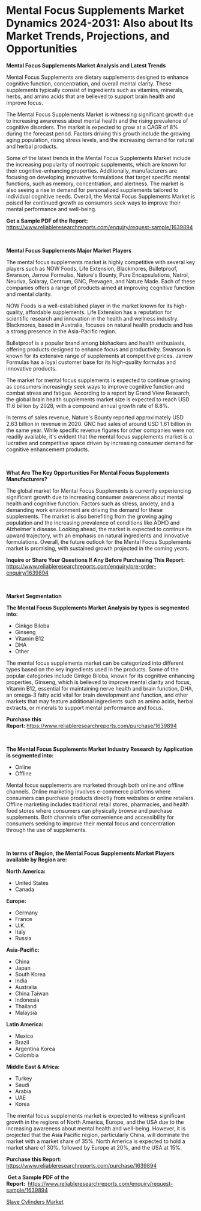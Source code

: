 <p><h1>Mental Focus Supplements Market Dynamics 2024-2031: Also about Its Market Trends, Projections, and Opportunities</h1></p><p><strong>Mental Focus Supplements Market Analysis and Latest Trends</strong></p>
<p><p>Mental Focus Supplements are dietary supplements designed to enhance cognitive function, concentration, and overall mental clarity. These supplements typically consist of ingredients such as vitamins, minerals, herbs, and amino acids that are believed to support brain health and improve focus.</p><p>The Mental Focus Supplements Market is witnessing significant growth due to increasing awareness about mental health and the rising prevalence of cognitive disorders. The market is expected to grow at a CAGR of 8% during the forecast period. Factors driving this growth include the growing aging population, rising stress levels, and the increasing demand for natural and herbal products.</p><p>Some of the latest trends in the Mental Focus Supplements Market include the increasing popularity of nootropic supplements, which are known for their cognitive-enhancing properties. Additionally, manufacturers are focusing on developing innovative formulations that target specific mental functions, such as memory, concentration, and alertness. The market is also seeing a rise in demand for personalized supplements tailored to individual cognitive needs. Overall, the Mental Focus Supplements Market is poised for continued growth as consumers seek ways to improve their mental performance and well-being.</p></p>
<p><strong>Get a Sample PDF of the Report:&nbsp;</strong> <a href="https://www.reliableresearchreports.com/enquiry/request-sample/1639894">https://www.reliableresearchreports.com/enquiry/request-sample/1639894</a></p>
<p>&nbsp;</p>
<p><strong>Mental Focus Supplements Major Market Players</strong></p>
<p><p>The mental focus supplements market is highly competitive with several key players such as NOW Foods, Life Extension, Blackmores, Bulletproof, Swanson, Jarrow Formulas, Nature's Bounty, Pure Encapsulations, Natrol, Neuriva, Solaray, Centrum, GNC, Prevagen, and Nature Made. Each of these companies offers a range of products aimed at improving cognitive function and mental clarity.</p><p>NOW Foods is a well-established player in the market known for its high-quality, affordable supplements. Life Extension has a reputation for scientific research and innovation in the health and wellness industry. Blackmores, based in Australia, focuses on natural health products and has a strong presence in the Asia-Pacific region.</p><p>Bulletproof is a popular brand among biohackers and health enthusiasts, offering products designed to enhance focus and productivity. Swanson is known for its extensive range of supplements at competitive prices. Jarrow Formulas has a loyal customer base for its high-quality formulas and innovative products.</p><p>The market for mental focus supplements is expected to continue growing as consumers increasingly seek ways to improve cognitive function and combat stress and fatigue. According to a report by Grand View Research, the global brain health supplements market size is expected to reach USD 11.6 billion by 2028, with a compound annual growth rate of 8.8%.</p><p>In terms of sales revenue, Nature's Bounty reported approximately USD 2.63 billion in revenue in 2020. GNC had sales of around USD 1.61 billion in the same year. While specific revenue figures for other companies were not readily available, it's evident that the mental focus supplements market is a lucrative and competitive space driven by increasing consumer demand for cognitive enhancement products.</p></p>
<p>&nbsp;</p>
<p><strong>What Are The Key Opportunities For Mental Focus Supplements Manufacturers?</strong></p>
<p><p>The global market for Mental Focus Supplements is currently experiencing significant growth due to increasing consumer awareness about mental health and cognitive function. Factors such as stress, anxiety, and a demanding work environment are driving the demand for these supplements. The market is also benefiting from the growing aging population and the increasing prevalence of conditions like ADHD and Alzheimer's disease. Looking ahead, the market is expected to continue its upward trajectory, with an emphasis on natural ingredients and innovative formulations. Overall, the future outlook for the Mental Focus Supplements market is promising, with sustained growth projected in the coming years.</p></p>
<p><strong>Inquire or Share Your Questions If Any Before Purchasing This Report:</strong> <a href="https://www.reliableresearchreports.com/enquiry/pre-order-enquiry/1639894">https://www.reliableresearchreports.com/enquiry/pre-order-enquiry/1639894</a></p>
<p>&nbsp;</p>
<p><strong>Market Segmentation</strong></p>
<p><strong>The Mental Focus Supplements Market Analysis by types is segmented into:</strong></p>
<p><ul><li>Ginkgo Biloba</li><li>Ginseng</li><li>Vitamin B12</li><li>DHA</li><li>Other</li></ul></p>
<p><p>The mental focus supplements market can be categorized into different types based on the key ingredients used in the products. Some of the popular categories include Ginkgo Biloba, known for its cognitive enhancing properties, Ginseng, which is believed to improve mental clarity and focus, Vitamin B12, essential for maintaining nerve health and brain function, DHA, an omega-3 fatty acid vital for brain development and function, and other markets that may feature additional ingredients such as amino acids, herbal extracts, or minerals to support mental performance and focus.</p></p>
<p><strong>Purchase this Report:&nbsp;</strong><a href="https://www.reliableresearchreports.com/purchase/1639894">https://www.reliableresearchreports.com/purchase/1639894</a></p>
<p>&nbsp;</p>
<p><strong>The Mental Focus Supplements Market Industry Research by Application is segmented into:</strong></p>
<p><ul><li>Online</li><li>Offline</li></ul></p>
<p><p>Mental focus supplements are marketed through both online and offline channels. Online marketing involves e-commerce platforms where consumers can purchase products directly from websites or online retailers. Offline marketing includes traditional retail stores, pharmacies, and health food stores where consumers can physically browse and purchase supplements. Both channels offer convenience and accessibility for consumers seeking to improve their mental focus and concentration through the use of supplements.</p></p>
<p>&nbsp;</p>
<p><strong>In terms of Region, the Mental Focus Supplements Market Players available by Region are:</strong></p>
<p>
    <p> <strong> North America: </strong>
        <ul>
            <li>United States</li>
            <li>Canada</li>
        </ul>
        </p> 
    <p> <strong> Europe: </strong>
        <ul>
            <li>Germany</li>
            <li>France</li>
            <li>U.K.</li>
            <li>Italy</li>
            <li>Russia</li>
        </ul>
        </p> 
    <p> <strong> Asia-Pacific: </strong>
        <ul>
            <li>China</li>
            <li>Japan</li>
            <li>South Korea</li>
            <li>India</li>
            <li>Australia</li>
            <li>China Taiwan</li>
            <li>Indonesia</li>
            <li>Thailand</li>
            <li>Malaysia</li>
        </ul>
        </p> 
    <p> <strong> Latin America: </strong>
        <ul>
            <li>Mexico</li>
            <li>Brazil</li>
            <li>Argentina Korea</li>
            <li>Colombia</li>
        </ul>
        </p> 
    <p> <strong> Middle East & Africa: </strong>
        <ul>
            <li>Turkey</li>
            <li>Saudi</li>
            <li>Arabia</li>
            <li>UAE</li>
            <li>Korea</li>
        </ul>
    </p>
    </p>
<p><p>The mental focus supplements market is expected to witness significant growth in the regions of North America, Europe, and the USA due to the increasing awareness about mental health and well-being. However, it is projected that the Asia Pacific region, particularly China, will dominate the market with a market share of 35%. North America is expected to hold a market share of 30%, followed by Europe at 20%, and the USA at 15%.</p></p>
<p><strong>Purchase this Report: </strong><a href="https://www.reliableresearchreports.com/purchase/1639894">https://www.reliableresearchreports.com/purchase/1639894</a></p>
<p>&nbsp;<strong>Get a Sample PDF of the Report:&nbsp;&nbsp;</strong><a href="https://www.reliableresearchreports.com/enquiry/request-sample/1639894">https://www.reliableresearchreports.com/enquiry/request-sample/1639894</a></p>
<p><strong></strong></p>
<p><p><a href="https://cedar-agate-3da.notion.site/Slave-Cylinders-Market-Growth-Market-Trends-COVID-19-Impact-and-Forecasts-for-period-from-2024--5fd21b5c19a74e008f2d9346848e0168">Slave Cylinders Market</a></p></p>